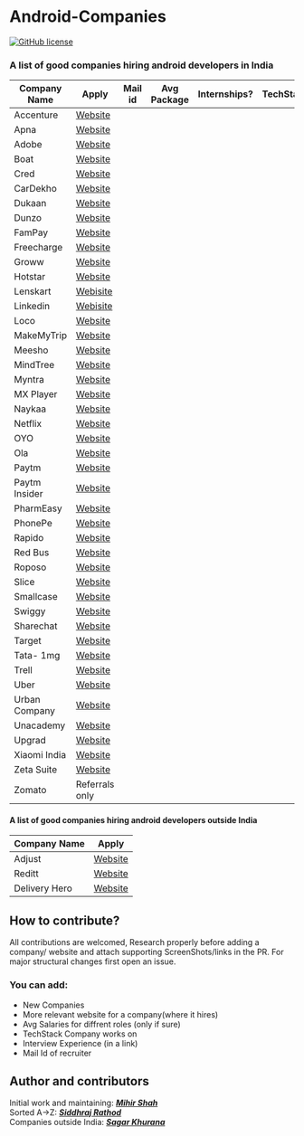# Android-Companies
[![GitHub license](https://img.shields.io/badge/License-MIT-blue.svg)](LICENSE)
<br>
### A list of good companies hiring android developers in India

| Company Name  | Apply | Mail id | Avg Package | Internships?| TechStack|
| ------------- | ------------- | ------------- |------------- |------------- |------------- |
| Accenture| <a href="https://www.linkedin.com/jobs/view/android-application-development-application-developer-at-accenture-in-india-2750618759/?originalSubdomain=in">Website</a>  | |
| Apna| <a href="https://www.linkedin.com/jobs/view/2807079631/">Website</a>  | |
| Adobe| <a href="https://www.linkedin.com/jobs/view/2847943505/">Website</a>  | |
| Boat| <a href="https://www.linkedin.com/jobs/view/2843130557/">Website</a>  | |
| Cred| <a href="https://careers.cred.club/allJob">Website</a>  | |
| CarDekho| <a href="https://www.linkedin.com/jobs/view/2831917263/">Website</a>  | |
| Dukaan| <a href="https://angel.co/company/dukaan-app/jobs/949897-senior-android-developer">Website</a>  | |
| Dunzo| <a href="https://www.linkedin.com/jobs/view/2855617230/">Website</a>  | |
| FamPay| <a href="https://www.linkedin.com/jobs/view/2822802518/">Website</a>  | |
| Freecharge| <a href="https://www.linkedin.com/jobs/view/2813870616/">Website</a>  | |
| Groww| <a href="https://groww.skillate.com/jobs/11795">Website</a>  | |
| Hotstar| <a href="https://www.linkedin.com/jobs/view/2848222142/">Website</a> | |
| Lenskart| <a href="https://hiring.lenskart.com/o/software-developer-android">Webisite</a> | |
| Linkedin| <a href="https://www.linkedin.com/jobs/view/2742718651/">Webisite</a> | |
| Loco| <a href="https://www.linkedin.com/jobs/view/2864533581/">Website</a>| |
| MakeMyTrip| <a href="https://careers.makemytrip.com/prod/jobs">Website</a>  | |
| Meesho| <a href="https://meesho.io/jobs">Website</a>  | |
| MindTree| <a href="https://www.linkedin.com/jobs/view/2882741732/">Website</a> | |
| Myntra| <a href="https://careers.myntra.com/jobs/technology">Website</a>  | |
| MX Player| <a href="https://www.linkedin.com/jobs/view/2865980457/">Website</a>  | |
| Naykaa| <a href="https://www.nykaa.com/careers">Website</a>  | |
| Netflix| <a href="https://jobs.netflix.com/jobs/102634226">Website</a>  | |
| OYO| <a href="">Website</a>  | |
| Ola| <a href="https://ola.skillate.com/jobs/7391">Website</a>  | |
| Paytm| <a href="https://jobs.lever.co/paytm?department=Technology&team=Paytm%20App">Website</a>  | |
| Paytm Insider| <a href="https://www.linkedin.com/jobs/view/2841070319/">Website</a>  | |
| PharmEasy| <a href="https://pharmeasy.in/careers/jobs/?jobId=vSChW6SHmMwh">Website</a>  | |
| PhonePe| <a href="https://www.linkedin.com/jobs/view/2866571174/">Website</a>  | |
| Rapido| <a href="">Website</a>  | |
| Red Bus| <a href="https://www.linkedin.com/jobs/view/2892447893/">Website</a> | |
| Roposo| <a href="https://www.linkedin.com/jobs/view/2862073090/">Website</a>  | |
| Slice| <a href="https://careers.smartrecruiters.com/slice1">Website</a>  | |
| Smallcase| <a href="https://smallcase.freshteam.com/jobs/5cD8EGiCqtw5/android-engineer-tickertape">Website</a>  | |
| Swiggy| <a href="">Website</a>  | |
| Sharechat| <a href="https://sharechat.hire.trakstar.com/jobs/fk0qavv/">Website</a>  | |
| Target| <a href="https://www.linkedin.com/jobs/view/2876182459/">Website</a>  | |
| Tata- 1mg| <a href="https://1mg.darwinbox.in/ms/candidate/careers/a61d2e7b581270">Website</a>  | |
| Trell| <a href="">Website</a>  | |
| Uber| <a href="https://www.linkedin.com/jobs/view/2806220019/">Website</a>  | |
| Urban Company| <a href="https://careers.urbancompany.com/jobs?department=Engineering">Website</a>  | |
| Unacademy| <a href="https://apply.workable.com/unacademy/j/0595B11620/">Website</a>  | |
| Upgrad| <a href="https://upgrad.darwinbox.in/ms/candidate/careers">Website</a>  | |
| Xiaomi India| <a href="https://www.linkedin.com/jobs/view/2850289986/">Website</a>  | |
| Zeta Suite| <a href="https://www.linkedin.com/jobs/view/2893149264/">Website</a>  | |
| Zomato | Referrals only | |

#### A list of good companies hiring android developers outside India

| Company Name  | Apply |
| ------------- | ------------- |
| Adjust| <a href="https://www.adjust.com/company/careers/jobs/">Website</a>  |
| Reditt| <a href="https://www.redditinc.com/careers/#job-info">Website</a>  |
| Delivery Hero| <a href="https://careers.deliveryhero.com/global/en/c/tech-jobs">Website</a>  |


## How to contribute?
All contributions are welcomed, Research properly before adding a company/ website and attach supporting ScreenShots/links in the PR. For major structural changes first open an issue.
### You can add:
- New Companies
- More relevant website for a company(where it hires)
- Avg Salaries for diffrent roles (only if sure)
- TechStack Company works on
- Interview Experience (in a link)
- Mail Id of recruiter

## Author and contributors
Initial work and maintaining: <a href="https://github.com/Miihir79">***Mihir Shah***</a> <br>
Sorted A->Z: <a href="https://github.com/siddhraj-sinh">***Siddhraj Rathod***</a> <br>
Companies outside India: <a href="https://github.com/hellosagar">***Sagar Khurana***</a> <br>
